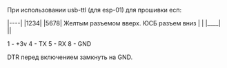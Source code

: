 ﻿При использовании usb-ttl (для esp-01) для прошивки есп:

|----|
|1234|
|5678|	   Желтым разъемом вверх. ЮСБ разъем вниз
|    |
|____|
  ||
  
1 - +3v 
4 - TX
5 - RX
8 - GND

DTR перед включением замкнуть на GND.
 
